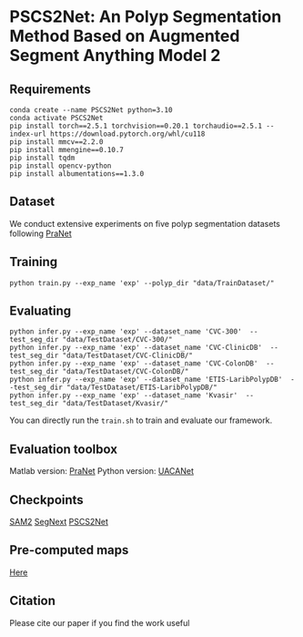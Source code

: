 # PSCS2Net: An Polyp Segmentation Method Based on Augmented Segment Anything Model 2
 
## Requirements
```
conda create --name PSCS2Net python=3.10
conda activate PSCS2Net
pip install torch==2.5.1 torchvision==0.20.1 torchaudio==2.5.1 --index-url https://download.pytorch.org/whl/cu118
pip install mmcv==2.2.0
pip install mmengine==0.10.7
pip install tqdm
pip install opencv-python
pip install albumentations==1.3.0
```

## Dataset
We conduct extensive experiments on five polyp segmentation datasets following [PraNet](https://github.com/DengPingFan/PraNet)

## Training
```
python train.py --exp_name 'exp' --polyp_dir "data/TrainDataset/"
```

## Evaluating
```
python infer.py --exp_name 'exp' --dataset_name 'CVC-300'  --test_seg_dir "data/TestDataset/CVC-300/"   
python infer.py --exp_name 'exp' --dataset_name 'CVC-ClinicDB'  --test_seg_dir "data/TestDataset/CVC-ClinicDB/"   
python infer.py --exp_name 'exp' --dataset_name 'CVC-ColonDB'  --test_seg_dir "data/TestDataset/CVC-ColonDB/"   
python infer.py --exp_name 'exp' --dataset_name 'ETIS-LaribPolypDB'  --test_seg_dir "data/TestDataset/ETIS-LaribPolypDB/"   
python infer.py --exp_name 'exp' --dataset_name 'Kvasir'  --test_seg_dir "data/TestDataset/Kvasir/"  

```
You can directly run the `train.sh` to train and evaluate our framework.

## Evaluation toolbox
Matlab version: [PraNet](https://github.com/DengPingFan/PraNet)
Python version: [UACANet](https://github.com/plemeri/UACANet)

## Checkpoints
[SAM2](https://github.com/facebookresearch/sam2/)
[SegNext](https://drive.google.com/file/d/1QfzketbV3GJJFbDcJXsfON0v4Emza_IC/view?usp=drive_link)
[PSCS2Net](https://drive.google.com/file/d/1h6eqA2u-DCFE_mKJDLiro3Wldo0mgbWV/view?usp=drive_link)

## Pre-computed maps
[Here](https://drive.google.com/drive/folders/1RdobIUs4SqY7cYFgqg_XSxsbEXP9R_df?usp=drive_link)

## Citation
Please cite our paper if you find the work useful
```

```
